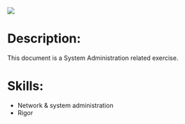  <img src="https://media.tenor.com/Y4AzOUrW5GQAAAAM/gato-moviendo-la-cabeza-al-ritmo-de-la-musica.gif"/>

# Description:
<p>
This document is a System Administration related exercise.
</p>

# Skills:
<ul>
  <li>Network & system administration</li>
  <li>Rigor</li>
</ul>
